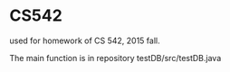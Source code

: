 # CS542
used for homework of CS 542, 2015 fall.

The main function is in repository testDB/src/testDB.java
